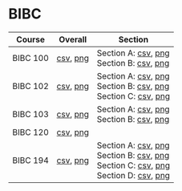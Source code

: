# BIBC

| Course | Overall | Section |
| ------ | ------- | ------- |
| BIBC 100 | [csv](https://github.com/UCSD-Historical-Enrollment-Data/2024Spring/blob/main/overall/BIBC%20100.csv), [png](https://raw.githubusercontent.com/UCSD-Historical-Enrollment-Data/2024Spring/main/plot_overall/BIBC%20100.png) | Section A: [csv](https://github.com/UCSD-Historical-Enrollment-Data/2024Spring/blob/main/section/BIBC%20100_A.csv), [png](https://raw.githubusercontent.com/UCSD-Historical-Enrollment-Data/2024Spring/main/plot_section/BIBC%20100_A.png)<br>Section B: [csv](https://github.com/UCSD-Historical-Enrollment-Data/2024Spring/blob/main/section/BIBC%20100_B.csv), [png](https://raw.githubusercontent.com/UCSD-Historical-Enrollment-Data/2024Spring/main/plot_section/BIBC%20100_B.png) |
| BIBC 102 | [csv](https://github.com/UCSD-Historical-Enrollment-Data/2024Spring/blob/main/overall/BIBC%20102.csv), [png](https://raw.githubusercontent.com/UCSD-Historical-Enrollment-Data/2024Spring/main/plot_overall/BIBC%20102.png) | Section A: [csv](https://github.com/UCSD-Historical-Enrollment-Data/2024Spring/blob/main/section/BIBC%20102_A.csv), [png](https://raw.githubusercontent.com/UCSD-Historical-Enrollment-Data/2024Spring/main/plot_section/BIBC%20102_A.png)<br>Section B: [csv](https://github.com/UCSD-Historical-Enrollment-Data/2024Spring/blob/main/section/BIBC%20102_B.csv), [png](https://raw.githubusercontent.com/UCSD-Historical-Enrollment-Data/2024Spring/main/plot_section/BIBC%20102_B.png)<br>Section C: [csv](https://github.com/UCSD-Historical-Enrollment-Data/2024Spring/blob/main/section/BIBC%20102_C.csv), [png](https://raw.githubusercontent.com/UCSD-Historical-Enrollment-Data/2024Spring/main/plot_section/BIBC%20102_C.png) |
| BIBC 103 | [csv](https://github.com/UCSD-Historical-Enrollment-Data/2024Spring/blob/main/overall/BIBC%20103.csv), [png](https://raw.githubusercontent.com/UCSD-Historical-Enrollment-Data/2024Spring/main/plot_overall/BIBC%20103.png) | Section A: [csv](https://github.com/UCSD-Historical-Enrollment-Data/2024Spring/blob/main/section/BIBC%20103_A.csv), [png](https://raw.githubusercontent.com/UCSD-Historical-Enrollment-Data/2024Spring/main/plot_section/BIBC%20103_A.png)<br>Section B: [csv](https://github.com/UCSD-Historical-Enrollment-Data/2024Spring/blob/main/section/BIBC%20103_B.csv), [png](https://raw.githubusercontent.com/UCSD-Historical-Enrollment-Data/2024Spring/main/plot_section/BIBC%20103_B.png) |
| BIBC 120 | [csv](https://github.com/UCSD-Historical-Enrollment-Data/2024Spring/blob/main/overall/BIBC%20120.csv), [png](https://raw.githubusercontent.com/UCSD-Historical-Enrollment-Data/2024Spring/main/plot_overall/BIBC%20120.png) |  |
| BIBC 194 | [csv](https://github.com/UCSD-Historical-Enrollment-Data/2024Spring/blob/main/overall/BIBC%20194.csv), [png](https://raw.githubusercontent.com/UCSD-Historical-Enrollment-Data/2024Spring/main/plot_overall/BIBC%20194.png) | Section A: [csv](https://github.com/UCSD-Historical-Enrollment-Data/2024Spring/blob/main/section/BIBC%20194_A.csv), [png](https://raw.githubusercontent.com/UCSD-Historical-Enrollment-Data/2024Spring/main/plot_section/BIBC%20194_A.png)<br>Section B: [csv](https://github.com/UCSD-Historical-Enrollment-Data/2024Spring/blob/main/section/BIBC%20194_B.csv), [png](https://raw.githubusercontent.com/UCSD-Historical-Enrollment-Data/2024Spring/main/plot_section/BIBC%20194_B.png)<br>Section C: [csv](https://github.com/UCSD-Historical-Enrollment-Data/2024Spring/blob/main/section/BIBC%20194_C.csv), [png](https://raw.githubusercontent.com/UCSD-Historical-Enrollment-Data/2024Spring/main/plot_section/BIBC%20194_C.png)<br>Section D: [csv](https://github.com/UCSD-Historical-Enrollment-Data/2024Spring/blob/main/section/BIBC%20194_D.csv), [png](https://raw.githubusercontent.com/UCSD-Historical-Enrollment-Data/2024Spring/main/plot_section/BIBC%20194_D.png) |
